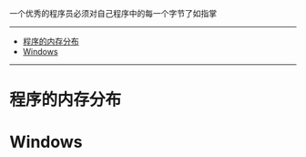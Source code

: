 一个优秀的程序员必须对自己程序中的每一个字节了如指掌

____

<!-- TOC -->

- [程序的内存分布](#程序的内存分布)
- [Windows](#windows)

<!-- /TOC -->
____


# 程序的内存分布








# Windows